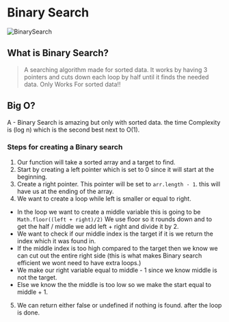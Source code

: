 # Binary Search

![BinarySearch](https://miro.medium.com/max/1200/1*EYkSkQaoduFBhpCVx7nyEA.gif)

## What is Binary Search?
> A searching algorithm made for sorted data. It works by having 3 pointers and cuts down each loop by half until it finds the needed data. Only Works For sorted data!!

## Big O?
 A - Binary Search is amazing but only with sorted data. the time Complexity is (log n) which is the second best next to O(1). 

### Steps for creating a Binary search
1. Our function will take a sorted array and a target to find. 
2. Start by creating a left pointer which is set to 0 since it will start at the beginning.
3. Create a right pointer. This pointer will be set to ` arr.length - 1 `. this will have us at the ending of the array. 
4. We want to create a loop while left is smaller or equal to right. 
  - In the loop we want to create a middle variable this is going to be `Math.floor((left + right)/2)` We use floor so it rounds down and to get the half / middle we add left + right and divide it by 2. 
  - We want to check if our middle index is the target if it is we return the index which it was found in. 
  - If the middle index is too high compared to the target then we know we can cut out the entire right side (this is what makes Binary search efficient we wont need to have extra loops.) 
   - We make our right variable equal to middle - 1 since we know middle is not the target. 
  - Else we know the the middle is too low so we make the start equal to middle + 1.
5. We can return either false or undefined if nothing is found. after the loop is done. 
